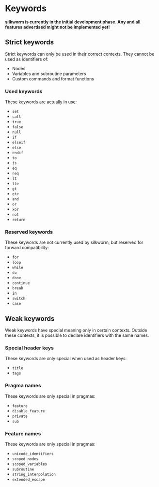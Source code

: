 # Keywords

**silkworm is currently in the initial development phase. Any and all features advertised might not be implemented yet!**

## Strict keywords

Strict keywords can only be used in their correct contexts. They cannot be used as identifiers of:

- Nodes
- Variables and subroutine parameters
- Custom commands and format functions

### Used keywords

These keywords are actually in use:

- `set`
- `call`
- `true`
- `false`
- `null`
- `if`
- `elseif`
- `else`
- `endif`
- `to`
- `is`
- `eq`
- `neq`
- `lt`
- `lte`
- `gt`
- `gte`
- `and`
- `or`
- `xor`
- `not`
- `return`

### Reserved keywords

These keywords are not currently used by silkworm, but reserved for forward compatibility:

- `for`
- `loop`
- `while`
- `do`
- `done`
- `continue`
- `break`
- `in`
- `switch`
- `case`

## Weak keywords

Weak keywords have special meaning only in certain contexts. Outside these contexts, it is possible to declare identifiers with the same names.

### Special header keys

These keywords are only special when used as header keys:

- `title`
- `tags`

### Pragma names

These keywords are only special in pragmas:

- `feature`
- `disable_feature`
- `private`
- `sub`

### Feature names

These keywords are only special in pragmas:

- `unicode_identifiers`
- `scoped_nodes`
- `scoped_variables`
- `subroutine`
- `string_interpolation`
- `extended_escape`